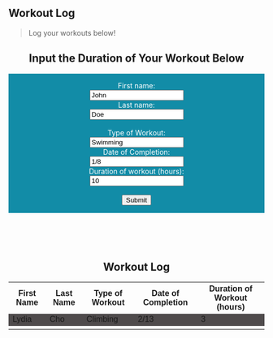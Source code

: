 ## Workout Log
> Log your workouts below!

<body>

<h2 style="text-align:center">Input the Duration of Your Workout Below</h2>
<style>
    form {
            display: block;
            margin-left: auto;
            margin-right: auto;
            background-color: #128ca7;
            border: white;
            color: white;
            padding: 15px 32px;
            text-align: center;
        }
</style>
<form class="box">
  <label for="fname">First name:</label><br>
  <input type="text" id="fnamework" name="fname" value="John" id="firstinput"><br>
  <label for="lname">Last name:</label><br>
  <input type="text" id="lnamework" name="lname" value="Doe"><br><br>
  <label for="workout">Type of Workout:</label><br>
  <input type="text" id="workoutwork" name="workout" value="Swimming"><br>
  <label for="date">Date of Completion:</label><br>
  <input type="text" id="datework" name="date" value="1/8"><br>
  <label for="numhours">Duration of workout (hours):</label><br>
  <input type="text" id="hourswork" name="hours" value="10"><br><br>
  <input type="submit" value="Submit">
</form> 

</body>

<style>
    table {
    font-family: arial, sans-serif;
    border-collapse: collapse;
    width: 100%;
    }
    tr:nth-child(even) {
    background-color: #4F4B4C;
    }
</style>

<br>
<br>
<br>

<h2 style="text-align:center">Workout Log</h2>

<table>
  <tr>
    <th>First Name</th>
    <th>Last Name</th>
    <th>Type of Workout</th>
    <th>Date of Completion</th>
    <th>Duration of Workout (hours)</th>
  </tr>
  <tr>
    <td>Lydia</td>
    <td>Cho</td>
    <td>Climbing</td>
    <td>2/13</td>
    <td>3</td>
  </tr>
  <tr>
    <td></td>
    <td></td>
    <td></td>
  </tr>
</table>